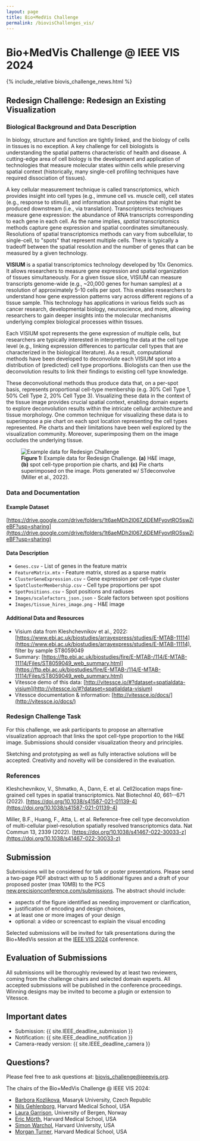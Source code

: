 ```yaml
---
layout: page
title: Bio+MedVis Challenge
permalink: /biovisChallenges_vis/
---
```


# Bio+MedVis Challenge @ IEEE VIS 2024

{% include_relative biovis_challenge_news.html %}

## Redesign Challenge: Redesign an Existing Visualization

### Biological Background and Data Description

In biology, structure and function are tightly linked, and the biology
of cells in tissues is no exception. A key challenge for cell biologists
is understanding the spatial patterns characteristic of health and
disease. A cutting-edge area of cell biology is the development and
application of technologies that measure molecular states within cells
while preserving spatial context (historically, many single-cell
profiling techniques have required dissociation of tissues).

A key cellular measurement technique is called transcriptomics, which
provides insight into cell types (e.g., immune cell vs. muscle cell),
cell states (e.g., response to stimuli), and information about proteins
that might be produced downstream (i.e., via translation).
Transcriptomics techniques measure gene expression: the abundance of RNA
transcripts corresponding to each gene in each cell. As the name
implies, _spatial_ transcriptomics methods capture gene expression and
spatial coordinates simultaneously. Resolutions of spatial
transcriptomics methods can vary from subcellular, to single-cell, to
"spots" that represent multiple cells. There is typically a tradeoff
between the spatial resolution and the number of genes that can be
measured by a given technology.

**VISIUM** is a spatial transcriptomics technology developed by 10x
Genomics. It allows researchers to measure gene expression and spatial
organization of tissues simultaneously. For a given tissue slice, VISIUM
can measure transcripts genome-wide (e.g., \~20,000 genes for human
samples) at a resolution of approximately 5-10 cells per spot. This
enables researchers to understand how gene expression patterns vary
across different regions of a tissue sample. This technology has
applications in various fields such as cancer research, developmental
biology, neuroscience, and more, allowing researchers to gain deeper
insights into the molecular mechanisms underlying complex biological
processes within tissues.

Each VISIUM spot represents the gene expression of multiple cells, but
researchers are typically interested in interpreting the data at the
cell type level (e.g., linking expression differences to particular cell
types that are characterized in the biological literature). As a result,
computational methods have been developed to deconvolute each VISIUM
spot into a distribution of (predicted) cell type proportions.
Biologists can then use the deconvolution results to link their findings
to existing cell type knowledge.

These deconvolutional methods thus produce data that, on a per-spot
basis, represents proportional cell-type membership (e.g. 30% Cell Type
1, 50% Cell Type 2, 20% Cell Type 3). Visualizing these data in the
context of the tissue image provides crucial spatial context, enabling
domain experts to explore deconvolution results within the intricate
cellular architecture and tissue morphology. One common technique for
visualizing these data is to superimpose a pie chart on each spot
location representing the cell types represented. Pie charts and their
limitations have been well explored by the visualization community.
Moreover, superimposing them on the image occludes the underlying
tissue.

<figure>
<img src="../images/biovis-challenge/STdeconvolve.png" alt="Example data for Redesign Challenge">

<figcaption>
    <strong>Figure 1:</strong> Example data for Redesign Challenge.
    <strong>(a)</strong> H&E image,
    <strong>(b)</strong> spot cell-type proportion
    pie charts, and
    <strong>(c)</strong> Pie charts superimposed on the image. Plots
    generated w/ STdeconvolve (Miller et al., 2022).
</figcaption>
</figure>

### Data and Documentation

#### Example Dataset

[https://drive.google.com/drive/folders/1t6aeMDh2l067_6DEMFyovtRO5swZieBF?usp=sharing](https://drive.google.com/drive/folders/1t6aeMDh2l067_6DEMFyovtRO5swZieBF?usp=sharing)

#### Data Description

-   `Genes.csv` - List of genes in the feature matrix
-   `FeatureMatrix.mtx` - Feature matrix, stored as a sparse matrix
-   `ClusterGeneExpression.csv` - Gene expression per cell-type cluster
-   `SpotClusterMembership.csv` - Cell type proportions per spot
-   `SpotPositions.csv` - Spot positions and radiuses
-   `Images/scalefactors_json.json` - Scale factors between spot positions
-   `Images/tissue_hires_image.png` - H&E image

#### Additional Data and Resources

-   Visium data from Kleshchevnikov et al., 2022:
    [https://www.ebi.ac.uk/biostudies/arrayexpress/studies/E-MTAB-11114](https://www.ebi.ac.uk/biostudies/arrayexpress/studies/E-MTAB-11114),
    filter by sample ST8059049
-   Summary:
    [https://ftp.ebi.ac.uk/biostudies/fire/E-MTAB-/114/E-MTAB-11114/Files/ST8059049_web_summary.html](https://ftp.ebi.ac.uk/biostudies/fire/E-MTAB-/114/E-MTAB-11114/Files/ST8059049_web_summary.html)
-   Vitessce demo of this data:
    [http://vitessce.io/#?dataset=spatialdata-visium](http://vitessce.io/#?dataset=spatialdata-visium)
-   Vitessce documentation & information:
    [http://vitessce.io/docs/](http://vitessce.io/docs/)

### Redesign Challenge Task

For this challenge, we ask participants to propose an alternative
visualization approach that links the spot cell-type proportion to the
H&E image. Submissions should consider visualization theory and
principles.

Sketching and prototyping as well as fully interactive solutions will be
accepted. Creativity and novelty will be considered in the evaluation.

### References

Kleshchevnikov, V., Shmatko, A., Dann, E. et al. Cell2location maps
fine-grained cell types in spatial transcriptomics. Nat Biotechnol 40,
661--671 (2022).
[https://doi.org/10.1038/s41587-021-01139-4](https://doi.org/10.1038/s41587-021-01139-4)

Miller, B.F., Huang, F., Atta, L. et al. Reference-free cell type
deconvolution of multi-cellular pixel-resolution spatially resolved
transcriptomics data. Nat Commun 13, 2339 (2022).
[https://doi.org/10.1038/s41467-022-30033-z](https://doi.org/10.1038/s41467-022-30033-z)

## Submission

Submissions will be considered for talk or poster presentations. Please
send a two-page PDF abstract with up to 5 additional figures and a draft
of your proposed poster (max 10MB) to the PCS
[new.precisionconference.com/submissions](http://new.precisionconference.com/submissions).
The abstract should include:

-   aspects of the figure identified as needing improvement or
    clarification,
-   justification of encoding and design choices,
-   at least one or more images of your design
-   optional: a video or screencast to explain the visual encoding

Selected submissions will be invited for talk presentations during the
Bio+MedVis session at the [IEEE VIS 2024](https://ieeevis.org/year/2024/welcome)
conference.

## Evaluation of Submissions

All submissions will be thoroughly reviewed by at least two reviewers,
coming from the challenge chairs and selected domain experts. All
accepted submissions will be published in the conference proceedings.
Winning designs may be invited to become a plugin or extension to
Vitessce.

## Important dates

-   Submission: {{ site.IEEE_deadline_submission }}
-   Notification: {{ site.IEEE_deadline_notification }}
-   Camera-ready version: {{ site.IEEE_deadline_camera }}

## Questions?

Please feel free to ask questions at: biovis_challenge@ieeevis.org.

The chairs of the Bio+MedVis Challenge @ IEEE VIS 2024:

-   [Barbora Kozlikova](https://www.fi.muni.cz/~xkozlik/), Masaryk University, Czech Republic
-   [Nils Gehlenborg](https://dbmi.hms.harvard.edu/people/nils-gehlenborg), Harvard Medical School, USA
-   [Laura Garrison](https://www.laura-garrison.com/), University of Bergen, Norway
-   [Eric Mörth](https://dbmi.hms.harvard.edu/people/eric-moerth), Harvard Medical School, USA
-   [Simon Warchol](https://simonwarchol.com/), Harvard University, USA
-   [Morgan Turner](https://morganlturner.com/), Harvard Medical School, USA
